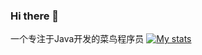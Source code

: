 ### Hi there 👋

<!--
**cdc12345/cdc12345** is a ✨ _special_ ✨ repository because its `README.md` (this file) appears on your GitHub profile.

Here are some ideas to get you started:

- 🔭 I’m currently working on ...
- 🌱 I’m currently learning ...
- 👯 I’m looking to collaborate on ...
- 🤔 I’m looking for help with ...
- 💬 Ask me about ...
- 📫 How to reach me: ...
- 😄 Pronouns: ...
- ⚡ Fun fact: ...
-->
一个专注于Java开发的菜鸟程序员
[![My stats](https://github-readme-stats.vercel.app/api?username=cdc12345&hide_border=true&theme=merko&show_icons=true)](https://github.com/anuraghazra/github-readme-stats)
